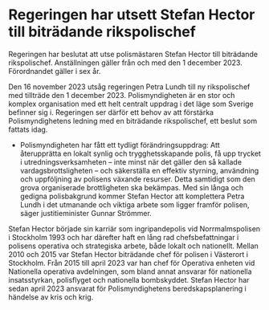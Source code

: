 # Regeringen har utsett Stefan Hector till biträdande rikspolischef

Regeringen har beslutat att utse polismästaren Stefan Hector till biträdande rikspolischef. Anställningen gäller från och med den 1 december 2023. Förordnandet gäller i sex år.

Den 16 november 2023 utsåg regeringen Petra Lundh till ny rikspolischef med tillträde den 1 december 2023. Polismyndigheten är en stor och komplex organisation med ett helt centralt uppdrag i det läge som Sverige befinner sig i. Regeringen ser därför ett behov av att förstärka Polismyndighetens ledning med en biträdande rikspolischef, ett beslut som fattats idag.

- Polismyndigheten har fått ett tydligt förändringsuppdrag: Att återupprätta en lokalt synlig och trygghetsskapande polis, få upp trycket i utredningsverksamheten – inte minst när det gäller den så kallade vardagsbrottsligheten – och säkerställa en effektiv styrning, användning och uppföljning av polisens växande resurser. Detta samtidigt som den grova organiserade brottligheten ska bekämpas. Med sin långa och gedigna polisbakgrund kommer Stefan Hector att komplettera Petra Lundh i det utmanande och viktiga arbete som ligger framför polisen, säger justitieminister Gunnar Strömmer.

Stefan Hector började sin karriär som ingripandepolis vid Norrmalmspolisen i Stockholm 1993 och har därefter haft en lång rad chefsbefattningar i polisens operativa och strategiska arbete, både lokalt och nationellt. Mellan 2010 och 2015 var Stefan Hector biträdande chef för polisen i Västerort i Stockholm. Från 2015 till april 2023 var han chef för Operativa enheten vid Nationella operativa avdelningen, som bland annat ansvarar för nationella insatsstyrkan, polisflyget och nationella bombskyddet. Stefan Hector har sedan april 2023 ansvarat för Polismyndighetens beredskapsplanering i händelse av kris och krig.
